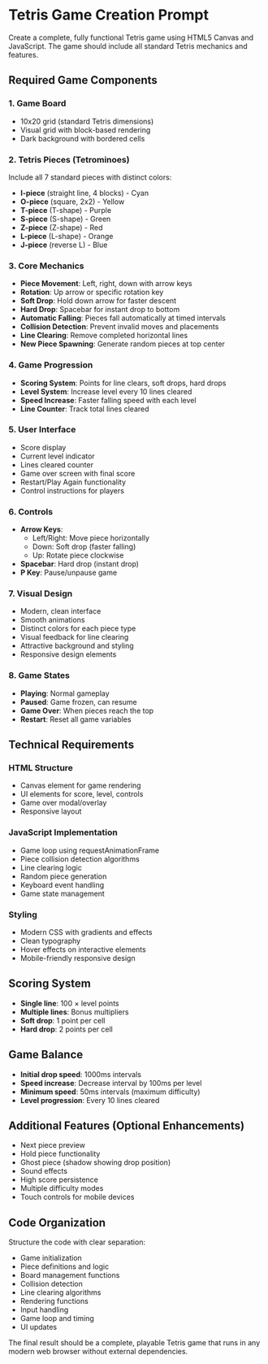 # Tetris Game Creation Prompt

Create a complete, fully functional Tetris game using HTML5 Canvas and JavaScript. The game should include all standard Tetris mechanics and features.

## Required Game Components

### 1. Game Board
- 10x20 grid (standard Tetris dimensions)
- Visual grid with block-based rendering
- Dark background with bordered cells

### 2. Tetris Pieces (Tetrominoes)
Include all 7 standard pieces with distinct colors:
- **I-piece** (straight line, 4 blocks) - Cyan
- **O-piece** (square, 2x2) - Yellow  
- **T-piece** (T-shape) - Purple
- **S-piece** (S-shape) - Green
- **Z-piece** (Z-shape) - Red
- **L-piece** (L-shape) - Orange
- **J-piece** (reverse L) - Blue

### 3. Core Mechanics
- **Piece Movement**: Left, right, down with arrow keys
- **Rotation**: Up arrow or specific rotation key
- **Soft Drop**: Hold down arrow for faster descent
- **Hard Drop**: Spacebar for instant drop to bottom
- **Automatic Falling**: Pieces fall automatically at timed intervals
- **Collision Detection**: Prevent invalid moves and placements
- **Line Clearing**: Remove completed horizontal lines
- **New Piece Spawning**: Generate random pieces at top center

### 4. Game Progression
- **Scoring System**: Points for line clears, soft drops, hard drops
- **Level System**: Increase level every 10 lines cleared
- **Speed Increase**: Faster falling speed with each level
- **Line Counter**: Track total lines cleared

### 5. User Interface
- Score display
- Current level indicator
- Lines cleared counter
- Game over screen with final score
- Restart/Play Again functionality
- Control instructions for players

### 6. Controls
- **Arrow Keys**: 
  - Left/Right: Move piece horizontally
  - Down: Soft drop (faster falling)
  - Up: Rotate piece clockwise
- **Spacebar**: Hard drop (instant drop)
- **P Key**: Pause/unpause game

### 7. Visual Design
- Modern, clean interface
- Smooth animations
- Distinct colors for each piece type
- Visual feedback for line clearing
- Attractive background and styling
- Responsive design elements

### 8. Game States
- **Playing**: Normal gameplay
- **Paused**: Game frozen, can resume
- **Game Over**: When pieces reach the top
- **Restart**: Reset all game variables

## Technical Requirements

### HTML Structure
- Canvas element for game rendering
- UI elements for score, level, controls
- Game over modal/overlay
- Responsive layout

### JavaScript Implementation
- Game loop using requestAnimationFrame
- Piece collision detection algorithms
- Line clearing logic
- Random piece generation
- Keyboard event handling
- Game state management

### Styling
- Modern CSS with gradients and effects
- Clean typography
- Hover effects on interactive elements
- Mobile-friendly responsive design

## Scoring System
- **Single line**: 100 × level points
- **Multiple lines**: Bonus multipliers
- **Soft drop**: 1 point per cell
- **Hard drop**: 2 points per cell

## Game Balance
- **Initial drop speed**: 1000ms intervals
- **Speed increase**: Decrease interval by 100ms per level
- **Minimum speed**: 50ms intervals (maximum difficulty)
- **Level progression**: Every 10 lines cleared

## Additional Features (Optional Enhancements)
- Next piece preview
- Hold piece functionality
- Ghost piece (shadow showing drop position)
- Sound effects
- High score persistence
- Multiple difficulty modes
- Touch controls for mobile devices

## Code Organization
Structure the code with clear separation:
- Game initialization
- Piece definitions and logic
- Board management functions
- Collision detection
- Line clearing algorithms
- Rendering functions
- Input handling
- Game loop and timing
- UI updates

The final result should be a complete, playable Tetris game that runs in any modern web browser without external dependencies.